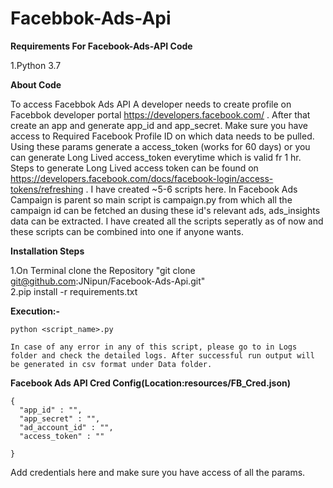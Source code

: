 # Facebbok-Ads-Api
**Requirements For Facebook-Ads-API Code**


1.Python 3.7<br />

**About Code**

To access Facebbok Ads API A developer needs to create profile on Facebbok developer portal https://developers.facebook.com/ .
After that create an app and generate app_id and app_secret. Make sure you have access to Required Facebook Profile ID on which data needs to be pulled. Using these params generate a access_token (works for 60 days) or you can generate Long Lived access_token everytime which is valid fr 1 hr. Steps to generate Long Lived access token can be found on https://developers.facebook.com/docs/facebook-login/access-tokens/refreshing .
I have created ~5-6 scripts here. In Facebook Ads Campaign is parent so main script is campaign.py from which all the campaign id can be fetched an dusing these id's relevant ads, ads_insights data can be extracted.
I have created all the scripts seperatly as of now and these scripts can be combined into one if anyone wants.<br />



**Installation Steps**


1.On Terminal clone the Repository "git clone git@github.com:JNipun/Facebook-Ads-Api.git"<br />
2.pip install -r requirements.txt<br />



**Execution:-**


```
python <script_name>.py 

```

```
In case of any error in any of this script, please go to in Logs folder and check the detailed logs. After successful run output will be generated in csv format under Data folder.

```


**Facebook Ads API Cred Config(Location:resources/FB_Cred.json)**
```
{
  "app_id" : "",
  "app_secret" : "",
  "ad_account_id" : "",
  "access_token" : ""

}
```
Add credentials here and make sure you have access of all the params.
